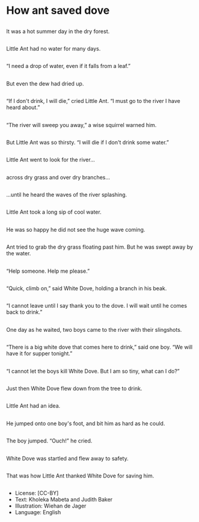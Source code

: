 # How ant saved dove

##
It was a hot summer
day in the dry forest.

##
Little Ant had no water
for many days.

##
“I need a drop of water,
even if it falls from a
leaf.”

##
But even the dew had
dried up.

##
“If I don't drink, I will
die,” cried Little Ant.
“I must go to the river I
have heard about.”

##
“The river will sweep
you away,” a wise
squirrel warned him.

##
But Little Ant was so
thirsty.
“I will die if I don't drink
some water.”

##
Little Ant went to look
for the river…

##
across dry grass and
over dry branches…

##
...until he heard the
waves of the river
splashing.

##
Little Ant took a long
sip of cool water.

##
He was so happy he did
not see the huge wave
coming.

##
Ant tried to grab the
dry grass floating past
him.
But he was swept away
by the water.

##
“Help someone. Help
me please.”

##
“Quick, climb on,” said
White Dove, holding a
branch in his beak.

##

##
“I cannot leave until I
say thank you to the
dove. I will wait until he
comes back to drink.”

##
One day as he waited,
two boys came to the
river with their
slingshots.

##
“There is a big white
dove that comes here
to drink,” said one boy.
“We will have it for
supper tonight.”

##

##
“I cannot let the boys
kill White Dove.
But I am so tiny, what
can I do?”

##
Just then White Dove
flew down from the tree
to drink.

##

##
Little Ant had an idea.

##
He jumped onto one
boy's foot, and bit him
as hard as he could.

##
The boy jumped.
“Ouch!” he cried.

##
White Dove was
startled and flew away
to safety.

##
That was how Little Ant
thanked White Dove for
saving him.

##
* License: [CC-BY]
* Text: Kholeka Mabeta and Judith Baker
* Illustration: Wiehan de Jager
* Language: English
